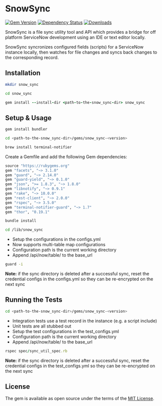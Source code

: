 # SnowSync

[![Gem Version](https://img.shields.io/badge/gem-v3.1.3-brightgreen.svg)](https://rubygems.org/gems/snow_sync) [![Dependency Status](https://img.shields.io/badge/dependencies-up--to--date-blue.svg)](https://rubygems.org/gems/snow_sync) [![Downloads](https://img.shields.io/badge/downloads-5k%2B-lightgrey.svg)](https://rubygems.org/gems/snow_sync)

SnowSync is a file sync utility tool and API which provides a bridge for off platform ServiceNow development using an IDE or text editor locally.

SnowSync syncronizes configured fields (scripts) for a ServiceNow instance locally, then watches for file changes and syncs back changes to the corresponding record.

## Installation

```bash
mkdir snow_sync
```

```bash
cd snow_sync
```

```ruby
gem install --install-dir <path-to-the-snow_sync-dir> snow_sync
```

## Setup & Usage

```ruby
gem install bundler
```

```bash
cd <path-to-the-snow_sync-dir>/gems/snow_sync-<version>
```

```bash
brew install terminal-notifier
```

Create a Gemfile and add the following Gem dependencies:

```ruby
source "https://rubygems.org"
gem "facets", "~> 3.1.0"
gem "guard", "~> 2.14.0"
gem "guard-yield", "~> 0.1.0"
gem "json", ">= 1.8.3", "~> 1.8.0"
gem "libnotify", "~> 0.9.1"
gem "rake", "~> 10.0.0"
gem "rest-client", "~> 2.0.0"
gem "rspec", "~> 3.5.0"
gem "terminal-notifier-guard", "~> 1.7"
gem "thor", "0.19.1"
```

```bash
bundle install
```

```bash
cd /lib/snow_sync
```

* Setup the configurations in the configs.yml
* Now supports multi-table map configurations
* Configuration path is the current working directory
* Append /api/now/table/ to the base_url

```bash
guard -i
```

**Note:** if the sync directory is deleted after a successful sync, reset the credential configs in the configs.yml so they can be re-encrypted on the next sync


## Running the Tests

```bash
cd <path-to-the-snow_sync-dir>/gems/snow_sync-<version>
```

* Integration tests use a test record in the instance (e.g. a script include)
* Unit tests are all stubbed out
* Setup the test configurations in the test_configs.yml
* Configuration path is the current working directory
* Append /api/now/table/ to the base_url

```ruby
rspec spec/sync_util_spec.rb
```

**Note:** if the sync directory is deleted after a successful sync, reset the credential configs in the test_configs.yml so they can be re-encrypted on the next sync

## License

The gem is available as open source under the terms of the [MIT License](http://opensource.org/licenses/MIT).
